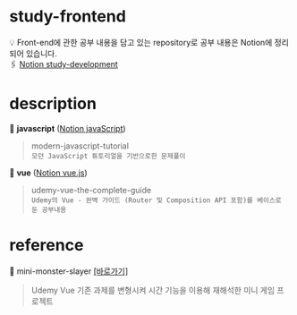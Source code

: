 # study-frontend # 

💡 Front-end에 관한 공부 내용을 담고 있는 repository로 공부 내용은 Notion에 정리되어 있습니다.
<br>🖇️ [Notion study-development](https://www.notion.so/study-development-63840dff74da48778fe796266b015e25#c0f696145a0947e88b92dd60b4ca3d84)

# description

📁 **javascript** ([Notion javaScript](https://pacific-flier-fbd.notion.site/javaScript-c005ac159c6d4cbda2e2a4722296f3bc))

> modern-javascript-tutorial
<br> `모던 JavaScript 튜토리얼을 기반으로한 문제풀이`

📁 **vue** ([Notion vue.js](https://pacific-flier-fbd.notion.site/vue-js-9d35b717e14b48629d1fbd34c24148d9))

> udemy-vue-the-complete-guide
<br> `Udemy의 Vue - 완벽 가이드 (Router 및 Composition API 포함)를 베이스로 둔 공부내용`

# reference

💼 mini-monster-slayer [[바로가기]](https://github.com/Sun-mie/mini-monster-slayer)
> Udemy Vue 기존 과제를 변형시켜 시간 기능을 이용해 재해석한 미니 게임 프로젝트


